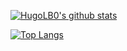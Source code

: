 [![HugoLB0's github stats](https://github-readme-stats.vercel.app/api?username=hugolb0)](https://github.com/hugolb0/hugolb0)

[![Top Langs](https://github-readme-stats.vercel.app/api/top-langs/?username=hugolb0&layout=compact)](https://github.com/hugolb0/hugolb0)
